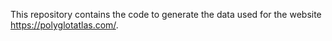 This repository contains the code to generate the data used for the website https://polyglotatlas.com/.
